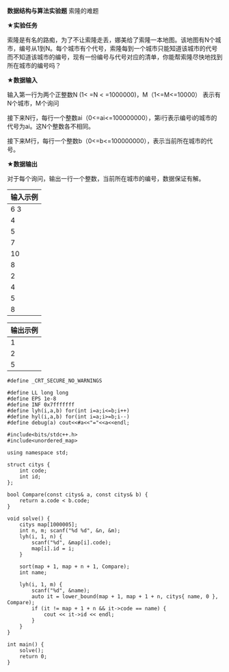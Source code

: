
**数据结构与算法实验题** 索隆的难题

**★实验任务**

索隆是有名的路痴，为了不让索隆走丢，娜美给了索隆一本地图。该地图有N个城市，编号从1到N。每个城市有个代号，索隆每到一个城市只能知道该城市的代号而不知道该城市的编号，现有一份编号与代号对应的清单，你能帮索隆尽快地找到所在城市的编号吗？

**★数据输入**

输入第一行为两个正整数N (1< =N < =1000000)，M（1<=M<=10000） 表示有N个城市，M个询问

接下来N行，每行一个整数ai（0<=ai<=100000000），第i行表示编号i的城市的代号为ai。这N个整数各不相同。

接下来M行，每行一个整数b（0<=b<=100000000），表示当前所在城市的代号。

**★数据输出**

对于每个询问，输出一行一个整数，当前所在城市的编号，数据保证有解。

|**输入示例**|
|---|
|6 3|
|4|
|5|
|7|
|10|
|8|
|2|
|4|
|5|
|8|

|**输出示例**|
|---|
|1|
|2|
|5|

```
#define _CRT_SECURE_NO_WARNINGS

#define LL long long
#define EPS 1e-8
#define INF 0x7fffffff
#define lyh(i,a,b) for(int i=a;i<=b;i++)
#define hyl(i,a,b) for(int i=a;i>=b;i--)
#define debug(a) cout<<#a<<"="<<a<<endl;

#include<bits/stdc++.h>
#include<unordered_map>

using namespace std;

struct citys {
	int code;
	int id;
};

bool Compare(const citys& a, const citys& b) {
	return a.code < b.code;
}

void solve() {
	citys map[1000005];
	int n, m; scanf("%d %d", &n, &m);
	lyh(i, 1, n) {
		scanf("%d", &map[i].code);
		map[i].id = i;
	}

	sort(map + 1, map + n + 1, Compare);
	int name;

	lyh(i, 1, m) {
		scanf("%d", &name);
		auto it = lower_bound(map + 1, map + 1 + n, citys{ name, 0 }, Compare);
		if (it != map + 1 + n && it->code == name) {
			cout << it->id << endl;
		}
	}
}

int main() {
	solve();
	return 0;
}

```